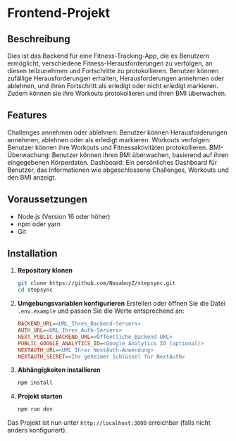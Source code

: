 # Frontend-Projekt
## Beschreibung
Dies ist das Backend für eine Fitness-Tracking-App, die es Benutzern ermöglicht, verschiedene Fitness-Herausforderungen zu verfolgen, an diesen teilzunehmen und Fortschritte zu protokollieren. Benutzer können zufällige Herausforderungen erhalten, Herausforderungen annehmen oder ablehnen, und ihren Fortschritt als erledigt oder nicht erledigt markieren. Zudem können sie ihre Workouts protokollieren und ihren BMI überwachen.

## Features

Challenges annehmen oder ablehnen: Benutzer können Herausforderungen annehmen, ablehnen oder als erledigt markieren.
Workouts verfolgen: Benutzer können ihre Workouts und Fitnessaktivitäten protokollieren.
BMI-Überwachung: Benutzer können ihren BMI überwachen, basierend auf ihren eingegebenen Körperdaten.
Dashboard: Ein persönliches Dashboard für Benutzer, das Informationen wie abgeschlossene Challenges, Workouts und den BMI anzeigt.

## Voraussetzungen

- Node.js (Version 16 oder höher)
- npm oder yarn
- Git

## Installation

1. **Repository klonen**

   ```sh
   git clone https://github.com/NasaboyZ/stepsync.git
   cd stepsync
   ```

2. **Umgebungsvariablen konfigurieren**
   Erstellen oder öffnen Sie die Datei `.env.example` und passen Sie die Werte entsprechend an:

   ```ini
   BACKEND_URL=<URL_Ihres_Backend-Servers>
   AUTH_URL=<URL_Ihres_Auth-Servers>
   NEXT_PUBLIC_BACKEND_URL=<Öffentliche_Backend-URL>
   PUBLIC_GOOGLE_ANALYTICS_ID=<Google Analytics ID (optional)>
   NEXTAUTH_URL=<URL Ihrer NextAuth-Anwendung>
   NEXTAUTH_SECRET=<Ihr geheimer Schlüssel für NextAuth>
   ```

3. **Abhängigkeiten installieren**

   ```sh
   npm install
   ```

4. **Projekt starten**
   ```sh
   npm run dev
   ```

Das Projekt ist nun unter `http://localhost:3000` erreichbar (falls nicht anders konfiguriert).
